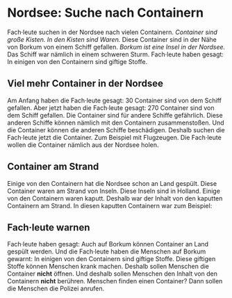 # Nordsee: Suche nach Containern

Fach·leute suchen in der Nordsee nach vielen Containern. 
*Container sind große Kisten.* 
*In den Kisten sind Waren.* Diese Container sind in der Nähe von Borkum von einem Schiff gefallen. 
*Borkum ist eine Insel in der Nordsee.* Das Schiff war nämlich in einem schweren Sturm. Fach·leute haben gesagt: In einigen von den Containern sind giftige Stoffe. 

## Viel mehr Container in der Nordsee
Am Anfang haben die Fach·leute gesagt: 30 Container sind von dem Schiff gefallen. Aber jetzt haben die Fach·leute gesagt: 270 Container sind von dem Schiff gefallen. Die Container sind für andere Schiffe gefährlich. Diese anderen Schiffe können nämlich mit den Containern zusammenstoßen. Und die Container können die anderen Schiffe beschädigen. Deshalb suchen die Fach·leute jetzt die Container. Zum Beispiel mit Flugzeugen. Die Fach·leute wollen die Container nämlich aus der Nordsee holen. 

## Container am Strand
Einige von den Containern hat die Nordsee schon an Land gespült. Diese Container waren am Strand von Inseln. Diese Inseln sind in Holland. Einige von den Containern waren kaputt. Deshalb war der Inhalt von den kaputten Containern am Strand. In diesen kaputten Containern war zum Beispiel: 

## Fach·leute warnen
Fach·leute haben gesagt: Auch auf Borkum können Container an Land gespült werden. Und die Fach·leute haben die Menschen auf Borkum gewarnt: In einigen von den Containern sind giftige Stoffe. Diese giftigen Stoffe können Menschen krank machen. Deshalb sollen Menschen die Container **nicht** öffnen. Und deshalb sollen Menschen den Inhalt von den Containern **nicht** berühren. Menschen finden einen Container? Dann sollen die Menschen die Polizei anrufen. 
